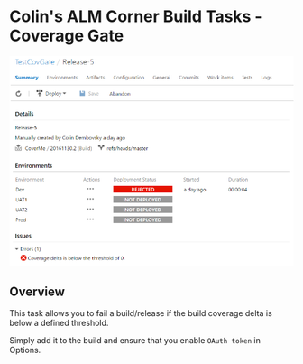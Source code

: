 # Colin's ALM Corner Build Tasks - Coverage Gate

![Coverage Gate Task](../../images/ss_coverageGate.png)

## Overview
This task allows you to fail a build/release if the build coverage delta is below a defined threshold.

Simply add it to the build and ensure that you enable `OAuth token` in Options.